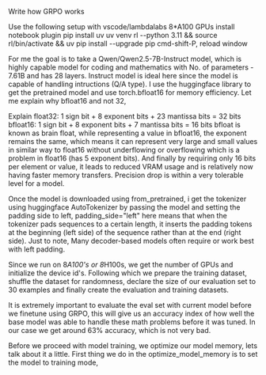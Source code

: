 Write how GRPO works

Use the following setup with vscode/lambdalabs
8*A100 GPUs
install notebook plugin
pip install uv
uv venv rl --python 3.11 && source rl/bin/activate && uv pip install --upgrade pip
cmd-shift-P, reload window

For me the goal is to take a Qwen/Qwen2.5-7B-Instruct model, which is highly capable model for coding and mathematics with No. of parameters - 7.61B and has 28 layers. Instruct model is ideal here since the model is capable of handling intructions (Q/A type). I use the huggingface library to get the pretrained model and use torch.bfloat16 for memory efficiency. Let me explain why bfloat16 and not 32,

Explain
float32: 1 sign bit + 8 exponent bits + 23 mantissa bits = 32 bits
bfloat16: 1 sign bit + 8 exponent bits + 7 mantissa bits = 16 bits
bfloat is known as brain float, while representing a value in bfloat16, the exponent remains the same, which means it can represent very large and small values in similar way to float16 without underflowing or overflowing which is a problem in float16 (has 5 exponent bits). And finally by requiring only 16 bits per element or value, it leads to reduced VRAM usage and is relatively now having faster memory transfers. Precision drop is within a very tolerable level for a model.

Once the model is downloaded using from_pretrained, i get the tokenizer using huggingface AutoTokenizer by passing the model and setting the padding side to left, padding_side="left" here means that when the tokenizer pads sequences to a certain length, it inserts the padding tokens at the beginning (left side) of the sequence rather than at the end (right side). Just to note, Many decoder-based models often require or work best with left padding.

Since we run on 8*A100's or 8*H100s, we get the number of GPUs and initialize the device id's. Following which we prepare the training dataset, shuffle the dataset for randomness, declare the size of our evaluation set to 30 examples and finally create the evaluation and training datasets.

It is extremely important to evaluate the eval set with current model before we finetune using GRPO, this will give us an accuracy index of how well the base model was able to handle these math problems before it was tuned. In our case we get around 63% accuracy, which is not very bad.

Before we proceed with model training, we optimize our model memory, lets talk about it a little. First thing we do in the optimize_model_memory is to set the model to training mode, 
